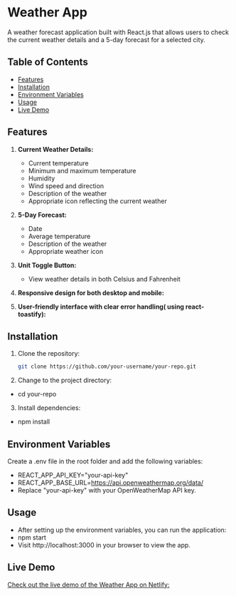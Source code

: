 # Weather App

A weather forecast application built with React.js that allows users to check the current weather details and a 5-day forecast for a selected city.

## Table of Contents

- [Features](#features)
- [Installation](#installation)
- [Environment Variables](#environment-variables)
- [Usage](#usage)
- [Live Demo](#live-demo)

## Features

1. **Current Weather Details:**
   - Current temperature
   - Minimum and maximum temperature
   - Humidity
   - Wind speed and direction
   - Description of the weather
   - Appropriate icon reflecting the current weather

2. **5-Day Forecast:**
   - Date
   - Average temperature
   - Description of the weather
   - Appropriate weather icon

3. **Unit Toggle Button:**
   - View weather details in both Celsius and Fahrenheit
    
4. **Responsive design for both desktop and mobile:**
 
5. **User-friendly interface with clear error handling( using react-toastify):**


## Installation

1. Clone the repository:

   ```bash
   git clone https://github.com/your-username/your-repo.git
   
2. Change to the project directory:
 - cd your-repo
3. Install dependencies:
 - npm install
   
## Environment Variables
Create a .env file in the root folder and add the following variables:
- REACT_APP_API_KEY="your-api-key"
- REACT_APP_BASE_URL=https://api.openweathermap.org/data/
- Replace "your-api-key" with your OpenWeatherMap API key.

## Usage
- After setting up the environment variables, you can run the application:
- npm start
- Visit http://localhost:3000 in your browser to view the app.

## Live Demo
 [Check out the live demo of the Weather App on Netlify:]( harsh-yadav-weather-forecast.netlify.app)

